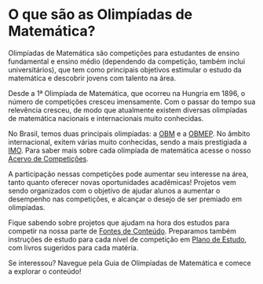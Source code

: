 # O que são as Olimpíadas de Matemática?

Olimpíadas de Matemática são competições para estudantes de ensino fundamental e ensino médio (dependendo da competição, também inclui universitários), que tem como principais objetivos estimular o estudo da matemática e descobrir jovens com talento na área.

Desde a 1ª Olimpíada de Matemática, que ocorreu na Hungria em 1896, o número de competições cresceu imensamente. Com o passar do tempo sua relevência cresceu, de modo que atualmente existem diversas olimpíadas de matemática nacionais e internacionais muito conhecidas. 

No Brasil, temos duas principais olimpíadas: a [OBM](http://www.qilabs.org/guias/olimpiadas-matematica/acervo/obm) e a [OBMEP](http://www.qilabs.org/guias/olimpiadas-matematica/acervo/obmep). No âmbito internacional, exitem várias muito conhecidas, sendo a mais prestigiada a [IMO](http://www.qilabs.org/guias/olimpiadas-matematica/acervo/imo). Para saber mais sobre cada olimpíada de matemática acesse o nosso [Acervo de Competições](http://www.qilabs.org/guias/olimpiadas-matematica/acervo).

A participação nessas competições pode aumentar seu interesse na área, tanto quanto oferecer novas oportunidades acadêmicas! Projetos vem sendo organizados com o objetivo de ajudar alunos a aumentar o desempenho nas competições, e alcançar o desejo de ser premiado em olimpíadas. 

Fique sabendo sobre projetos que ajudam na hora dos estudos para competir na nossa parte de [Fontes de Conteúdo](http://www.qilabs.org/guias/olimpiadas-matematica/fontes). Preparamos também instruções de estudo para cada nível de competição em [Plano de Estudo](http://www.qilabs.org/guias/olimpiadas-matematica/estudo), com livros sugeridos para cada matéria.

Se interessou? Navegue pela Guia de Olimpíadas de Matemática e comece a explorar o conteúdo!
